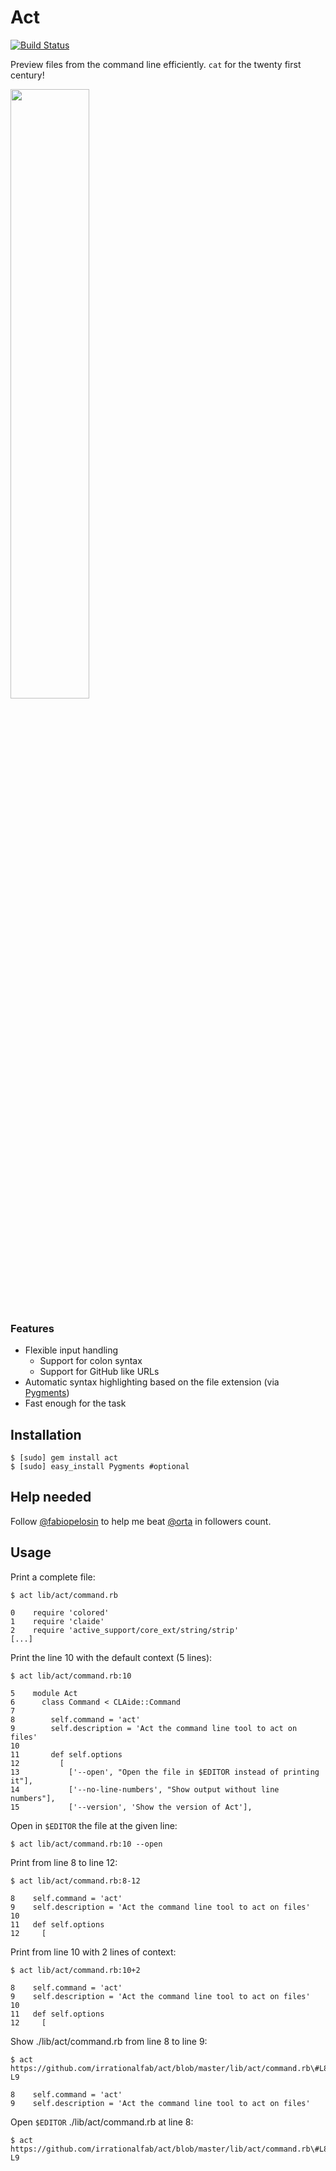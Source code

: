 # Act
[![Build Status](https://travis-ci.org/irrationalfab/act.svg?branch=master)](https://travis-ci.org/irrationalfab/act)

Preview files from the command line efficiently. `cat` for the twenty first century!

<img src="http://cl.ly/image/0A2p320r442D/Image%202014-04-04%20at%202.59.18%20pm.png" height="50%" width="50%">

### Features

- Flexible input handling
  - Support for colon syntax
  - Support for GitHub like URLs
- Automatic syntax highlighting based on the file extension (via [Pygments](http://pygments.org))
- Fast enough for the task

## Installation

```console
$ [sudo] gem install act
$ [sudo] easy_install Pygments #optional
```

## Help needed

Follow [@fabiopelosin](https://twitter.com/fabiopelosin) to help me beat [@orta](https://twitter.com/orta) in followers count.

## Usage

Print a complete file:

```console
$ act lib/act/command.rb

0    require 'colored'
1    require 'claide'
2    require 'active_support/core_ext/string/strip'
[...]
```

Print the line 10 with the default context (5 lines):

```console
$ act lib/act/command.rb:10

5    module Act
6      class Command < CLAide::Command
7
8        self.command = 'act'
9        self.description = 'Act the command line tool to act on files'
10
11       def self.options
12         [
13           ['--open', "Open the file in $EDITOR instead of printing it"],
14           ['--no-line-numbers', "Show output without line numbers"],
15           ['--version', 'Show the version of Act'],

```

Open in `$EDITOR` the file at the given line:

```console
$ act lib/act/command.rb:10 --open
```

Print from line 8 to line 12:

```console
$ act lib/act/command.rb:8-12

8    self.command = 'act'
9    self.description = 'Act the command line tool to act on files'
10
11   def self.options
12     [

```

Print from line 10 with 2 lines of context:

```console
$ act lib/act/command.rb:10+2

8    self.command = 'act'
9    self.description = 'Act the command line tool to act on files'
10
11   def self.options
12     [

```

Show ./lib/act/command.rb from line 8 to line 9:

```console
$ act https://github.com/irrationalfab/act/blob/master/lib/act/command.rb\#L8-L9

8    self.command = 'act'
9    self.description = 'Act the command line tool to act on files'

```

Open `$EDITOR` ./lib/act/command.rb at line 8:

```console
$ act https://github.com/irrationalfab/act/blob/master/lib/act/command.rb\#L8-L9
```

